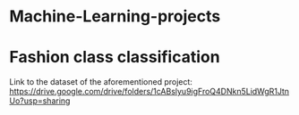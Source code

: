 # Machine-Learning-projects
# Fashion class classification
Link to the  dataset of the aforementioned project:
https://drive.google.com/drive/folders/1cABslyu9igFroQ4DNkn5LidWgR1JtnUo?usp=sharing
